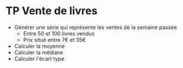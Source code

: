 # TP Vente de livres

- Générer une série qui représente les ventes de la semaine passée
  - Entre 50 et 100 livres vendus
  - Prix situé entre 7€ et 35€
- Calculer la moyenne
- Calculer la médiane
- Calculer l'écart type